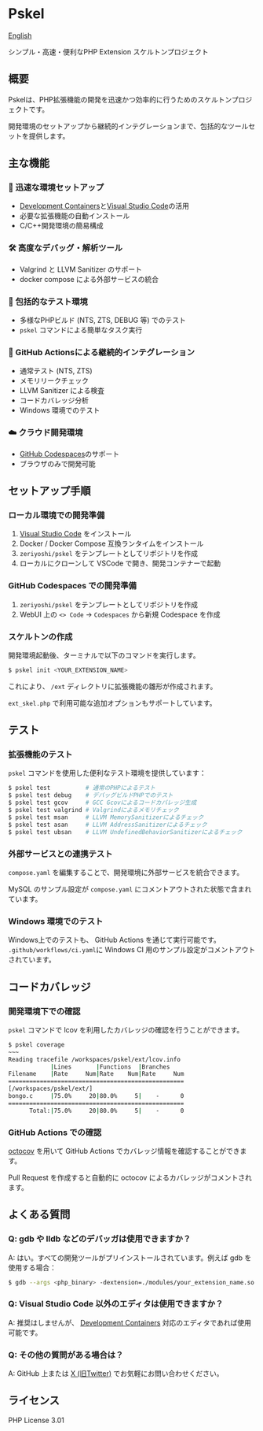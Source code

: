 # Pskel

[English](README.md)

シンプル・高速・便利なPHP Extension スケルトンプロジェクト

## 概要

Pskelは、PHP拡張機能の開発を迅速かつ効率的に行うためのスケルトンプロジェクトです。

開発環境のセットアップから継続的インテグレーションまで、包括的なツールセットを提供します。

## 主な機能

### 🚀 迅速な環境セットアップ
- [Development Containers](https://containers.dev/)と[Visual Studio Code](https://code.visualstudio.com/)の活用
- 必要な拡張機能の自動インストール
- C/C++開発環境の簡易構成

### 🛠 高度なデバッグ・解析ツール
- Valgrind と LLVM Sanitizer のサポート
- docker compose による外部サービスの統合

### 🧪 包括的なテスト環境
- 多様なPHPビルド (NTS, ZTS, DEBUG 等) でのテスト
- `pskel` コマンドによる簡単なタスク実行

### 🔄 GitHub Actionsによる継続的インテグレーション
- 通常テスト (NTS, ZTS)
- メモリリークチェック
- LLVM Sanitizer による検査
- コードカバレッジ分析
- Windows 環境でのテスト

### ☁️ クラウド開発環境
- [GitHub Codespaces](https://docs.github.com/en/codespaces)のサポート
- ブラウザのみで開発可能

## セットアップ手順

### ローカル環境での開発準備

1. [Visual Studio Code](https://code.visualstudio.com/) をインストール
2. Docker / Docker Compose 互換ランタイムをインストール
3. `zeriyoshi/pskel` をテンプレートとしてリポジトリを作成
4. ローカルにクローンして VSCode で開き、開発コンテナーで起動

### GitHub Codespaces での開発準備

1. `zeriyoshi/pskel` をテンプレートとしてリポジトリを作成
2. WebUI 上の `<> Code` -> `Codespaces` から新規 Codespace を作成

### スケルトンの作成

開発環境起動後、ターミナルで以下のコマンドを実行します。

```bash
$ pskel init <YOUR_EXTENSION_NAME>
```

これにより、 `/ext` ディレクトリに拡張機能の雛形が作成されます。

`ext_skel.php` で利用可能な追加オプションもサポートしています。

## テスト

### 拡張機能のテスト

`pskel` コマンドを使用した便利なテスト環境を提供しています：

```bash
$ pskel test          # 通常のPHPによるテスト
$ pskel test debug    # デバッグビルドPHPでのテスト
$ pskel test gcov     # GCC Gcovによるコードカバレッジ生成
$ pskel test valgrind # Valgrindによるメモリチェック
$ pskel test msan     # LLVM MemorySanitizerによるチェック
$ pskel test asan     # LLVM AddressSanitizerによるチェック
$ pskel test ubsan    # LLVM UndefinedBehaviorSanitizerによるチェック
```

### 外部サービスとの連携テスト

`compose.yaml` を編集することで、開発環境に外部サービスを統合できます。

MySQL のサンプル設定が `compose.yaml` にコメントアウトされた状態で含まれています。

### Windows 環境でのテスト

Windows上でのテストも、 GitHub Actions を通じて実行可能です。
`.github/workflows/ci.yaml`に Windows CI 用のサンプル設定がコメントアウトされています。

## コードカバレッジ

### 開発環境下での確認

`pskel` コマンドで lcov を利用したカバレッジの確認を行うことができます。

```bash
$ pskel coverage
~~~
Reading tracefile /workspaces/pskel/ext/lcov.info
            |Lines       |Functions  |Branches
Filename    |Rate     Num|Rate    Num|Rate     Num
==================================================
[/workspaces/pskel/ext/]
bongo.c     |75.0%     20|80.0%     5|    -      0
==================================================
      Total:|75.0%     20|80.0%     5|    -      0
```

### GitHub Actions での確認

[octocov](https://github.com/k1LoW/octocov) を用いて GitHub Actions でカバレッジ情報を確認することができます。

Pull Request を作成すると自動的に octocov によるカバレッジがコメントされます。

## よくある質問

### Q: gdb や lldb などのデバッガは使用できますか？
A: はい。すべての開発ツールがプリインストールされています。例えば gdb を使用する場合：

```bash
$ gdb --args <php_binary> -dextension=./modules/your_extension_name.so example.php
```

### Q: Visual Studio Code 以外のエディタは使用できますか？
A: 推奨はしませんが、 [Development Containers](https://containers.dev) 対応のエディタであれば使用可能です。

### Q: その他の質問がある場合は？
A: GitHub 上または [X (旧Twitter)](https://x.com/zeriyoshi) でお気軽にお問い合わせください。

## ライセンス

PHP License 3.01
